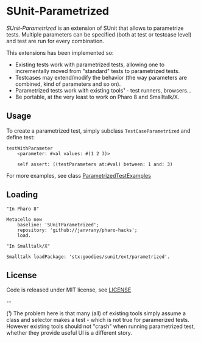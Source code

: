 # SUnit-Parametrized

*SUnit-Parametrized* is an extension of SUnit that allows to parametrize
tests. Multiple parameters can be specified (both at test or testcase level)
and test are run for every combination.

This extensions has been implemented so:

  * Existing tests work with parametrized tests, allowing
    one to incrementally moved from "standard" tests to
    parametrized tests.
  * Testcases may extend/modify the behavior (the way parameters
    are combined, kind of parameters and so on).
  * Parametrized tests work with existing tools¹ - test runners,
    browsers...
  * Be portable, at the very least to work on Pharo 8 and Smalltalk/X.

## Usage

To create a parametrized test, simply subclass `TestCaseParametrized` and
define test:

```
testWithParameter
	<parameter: #val values: #(1 2 3)>

	self assert: ((testParameters at:#val) between: 1 and: 3)
```

For more examples, see class [ParametrizedTestExamples](src/SUnit-Parametrized/ParametrizedTestExamples.class.st)

## Loading

```
"In Pharo 8"

Metacello new
	baseline: 'SUnitParametrized';
	repository: 'github://janvrany/pharo-hacks';
	load.

"In Smalltalk/X"

Smalltalk loadPackage: 'stx:goodies/sunit/ext/parametrized'.
```

## License

 Code is released under MIT license, see [LICENSE](LICENSE)

--

(¹) The problem here is that many (all) of existing tools simply
    assume a class and selector makes a test - which is not true
    for paramerized tests. However existing tools should not "crash"
    when running parametrized test, whether they provide useful UI
    is a different story.